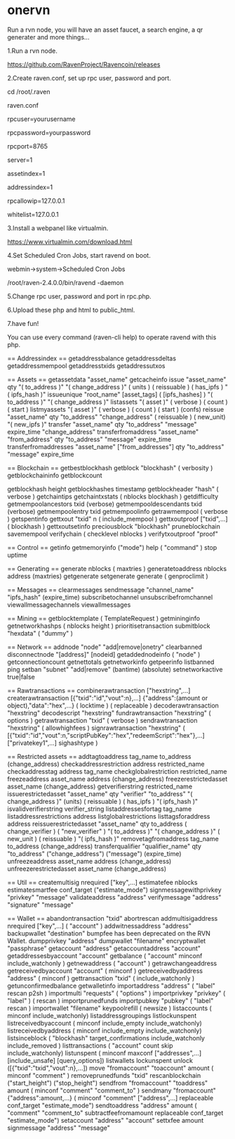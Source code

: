 # onervn
Run a rvn node, you will have an asset faucet, a search engine, a qr generater and more things...

1.Run a rvn node.

https://github.com/RavenProject/Ravencoin/releases

2.Create raven.conf, set up rpc user, password and port.

cd /root/.raven

raven.conf

rpcuser=yourusername

rpcpassword=yourpassword

rpcport=8765


server=1

assetindex=1

addressindex=1

rpcallowip=127.0.0.1

whitelist=127.0.0.1


3.Install a webpanel like virtualmin.

https://www.virtualmin.com/download.html

4.Set Scheduled Cron Jobs, start ravend on boot.

webmin->system->Scheduled Cron Jobs

/root/raven-2.4.0.0/bin/ravend -daemon

5.Change rpc user, password and port in rpc.php.

6.Upload these php and html to public_html.

7.have fun!

You can use every command (raven-cli help) to operate ravend with this php.

== Addressindex ==
getaddressbalance
getaddressdeltas
getaddressmempool
getaddresstxids
getaddressutxos

== Assets ==
getassetdata "asset_name"
getcacheinfo 
issue "asset_name" qty "( to_address )" "( change_address )" ( units ) ( reissuable ) ( has_ipfs ) "( ipfs_hash )"
issueunique "root_name" [asset_tags] ( [ipfs_hashes] ) "( to_address )" "( change_address )"
listassets "( asset )" ( verbose ) ( count ) ( start )
listmyassets "( asset )" ( verbose ) ( count ) ( start ) (confs) 
reissue "asset_name" qty "to_address" "change_address" ( reissuable ) ( new_unit) "( new_ipfs )" 
transfer "asset_name" qty "to_address" "message" expire_time "change_address"
transferfromaddress "asset_name" "from_address" qty "to_address" "message" expire_time
transferfromaddresses "asset_name" ["from_addresses"] qty "to_address" "message" expire_time

== Blockchain ==
getbestblockhash
getblock "blockhash" ( verbosity ) 
getblockchaininfo
getblockcount

getblockhash height
getblockhashes timestamp
getblockheader "hash" ( verbose )
getchaintips
getchaintxstats ( nblocks blockhash )
getdifficulty
getmempoolancestors txid (verbose)
getmempooldescendants txid (verbose)
getmempoolentry txid
getmempoolinfo
getrawmempool ( verbose )
getspentinfo
gettxout "txid" n ( include_mempool )
gettxoutproof ["txid",...] ( blockhash )
gettxoutsetinfo
preciousblock "blockhash"
pruneblockchain
savemempool
verifychain ( checklevel nblocks )
verifytxoutproof "proof"

== Control ==
getinfo
getmemoryinfo ("mode")
help ( "command" )
stop
uptime

== Generating ==
generate nblocks ( maxtries )
generatetoaddress nblocks address (maxtries)
getgenerate
setgenerate generate ( genproclimit )

== Messages ==
clearmessages 
sendmessage "channel_name" "ipfs_hash" (expire_time)
subscribetochannel 
unsubscribefromchannel 
viewallmessagechannels 
viewallmessages 

== Mining ==
getblocktemplate ( TemplateRequest )
getmininginfo
getnetworkhashps ( nblocks height )
prioritisetransaction <txid> <dummy value> <fee delta>
submitblock "hexdata"  ( "dummy" )

== Network ==
addnode "node" "add|remove|onetry"
clearbanned
disconnectnode "[address]" [nodeid]
getaddednodeinfo ( "node" )
getconnectioncount
getnettotals
getnetworkinfo
getpeerinfo
listbanned
ping
setban "subnet" "add|remove" (bantime) (absolute)
setnetworkactive true|false

== Rawtransactions ==
combinerawtransaction ["hexstring",...]
createrawtransaction [{"txid":"id","vout":n},...] {"address":(amount or object),"data":"hex",...} ( locktime ) ( replaceable )
decoderawtransaction "hexstring"
decodescript "hexstring"
fundrawtransaction "hexstring" ( options )
getrawtransaction "txid" ( verbose )
sendrawtransaction "hexstring" ( allowhighfees )
signrawtransaction "hexstring" ( [{"txid":"id","vout":n,"scriptPubKey":"hex","redeemScript":"hex"},...] ["privatekey1",...] sighashtype )

== Restricted assets ==
addtagtoaddress tag_name to_address (change_address)
checkaddressrestriction address restricted_name
checkaddresstag address tag_name
checkglobalrestriction restricted_name
freezeaddress asset_name address (change_address)
freezerestrictedasset asset_name (change_address)
getverifierstring restricted_name
issuerestrictedasset "asset_name" qty "verifier" "to_address" "( change_address )" (units) ( reissuable ) ( has_ipfs ) "( ipfs_hash )"
isvalidverifierstring verifier_string
listaddressesfortag tag_name
listaddressrestrictions address
listglobalrestrictions
listtagsforaddress address
reissuerestrictedasset "asset_name" qty to_address ( change_verifier ) ( "new_verifier" ) "( to_address )" "( change_address )" ( new_unit ) ( reissuable ) "( ipfs_hash )"
removetagfromaddress tag_name to_address (change_address)
transferqualifier "qualifier_name" qty "to_address" ("change_address") ("message") (expire_time) 
unfreezeaddress asset_name address (change_address)
unfreezerestrictedasset asset_name (change_address)

== Util ==
createmultisig nrequired ["key",...]
estimatefee nblocks
estimatesmartfee conf_target ("estimate_mode")
signmessagewithprivkey "privkey" "message"
validateaddress "address"
verifymessage "address" "signature" "message"

== Wallet ==
abandontransaction "txid"
abortrescan
addmultisigaddress nrequired ["key",...] ( "account" )
addwitnessaddress "address"
backupwallet "destination"
bumpfee has been deprecated on the RVN Wallet.
dumpprivkey "address"
dumpwallet "filename"
encryptwallet "passphrase"
getaccount "address"
getaccountaddress "account"
getaddressesbyaccount "account"
getbalance ( "account" minconf include_watchonly )
getnewaddress ( "account" )
getrawchangeaddress
getreceivedbyaccount "account" ( minconf )
getreceivedbyaddress "address" ( minconf )
gettransaction "txid" ( include_watchonly )
getunconfirmedbalance
getwalletinfo
importaddress "address" ( "label" rescan p2sh )
importmulti "requests" ( "options" )
importprivkey "privkey" ( "label" ) ( rescan )
importprunedfunds
importpubkey "pubkey" ( "label" rescan )
importwallet "filename"
keypoolrefill ( newsize )
listaccounts ( minconf include_watchonly)
listaddressgroupings
listlockunspent
listreceivedbyaccount ( minconf include_empty include_watchonly)
listreceivedbyaddress ( minconf include_empty include_watchonly)
listsinceblock ( "blockhash" target_confirmations include_watchonly include_removed )
listtransactions ( "account" count skip include_watchonly)
listunspent ( minconf maxconf  ["addresses",...] [include_unsafe] [query_options])
listwallets
lockunspent unlock ([{"txid":"txid","vout":n},...])
move "fromaccount" "toaccount" amount ( minconf "comment" )
removeprunedfunds "txid"
rescanblockchain ("start_height") ("stop_height")
sendfrom "fromaccount" "toaddress" amount ( minconf "comment" "comment_to" )
sendmany "fromaccount" {"address":amount,...} ( minconf "comment" ["address",...] replaceable conf_target "estimate_mode")
sendtoaddress "address" amount ( "comment" "comment_to" subtractfeefromamount replaceable conf_target "estimate_mode")
setaccount "address" "account"
settxfee amount
signmessage "address" "message"
